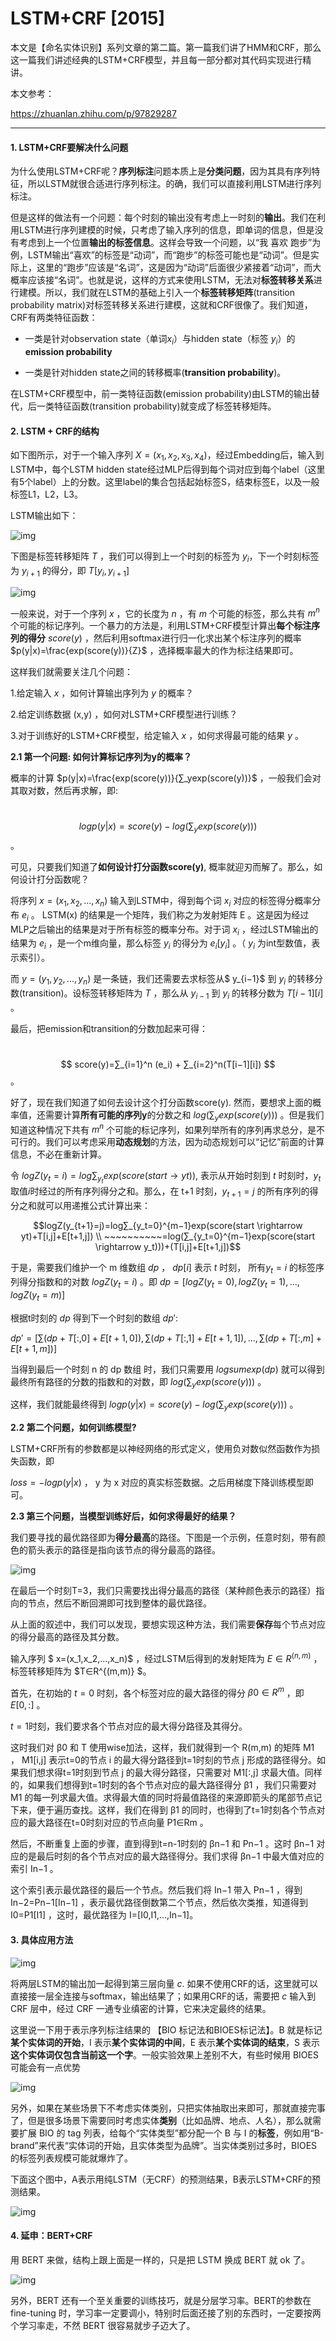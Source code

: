 # LSTM+CRF [2015]

本文是【命名实体识别】系列文章的第二篇。第一篇我们讲了HMM和CRF，那么这一篇我们讲述经典的LSTM+CRF模型，并且每一部分都对其代码实现进行精讲。

本文参考：

https://zhuanlan.zhihu.com/p/97829287

----

#### 1. LSTM+CRF要解决什么问题

为什么使用LSTM+CRF呢？**序列标注**问题本质上是**分类问题**，因为其具有序列特征，所以LSTM就很合适进行序列标注。的确，我们可以直接利用LSTM进行序列标注。

但是这样的做法有一个问题：每个时刻的输出没有考虑上一时刻的**输出**。我们在利用LSTM进行序列建模的时候，只考虑了输入序列的信息，即单词的信息，但是没有考虑到上一个位置**输出的标签信息**。这样会导致一个问题，以“我 喜欢 跑步”为例，LSTM输出“喜欢”的标签是“动词”，而“跑步”的标签可能也是“动词”。但是实际上，这里的“跑步”应该是“名词”，这是因为“动词”后面很少紧接着“动词”，而大概率应该接“名词”。也就是说，这样的方式来使用LSTM，无法对**标签转移关系**进行建模。所以，我们就在LSTM的基础上引入一个**标签转移矩阵**(transition probability matrix)对标签转移关系进行建模，这就和CRF很像了。我们知道，CRF有两类特征函数：

- 一类是针对observation state（单词$x_i$）与hidden state（标签 $y_i$）的**emission probability**

- 一类是针对hidden state之间的转移概率(**transition probability**)。

在LSTM+CRF模型中，前一类特征函数(emission probability)由LSTM的输出替代，后一类特征函数(transition probability)就变成了标签转移矩阵。

#### 2. LSTM + CRF的结构

如下图所示，对于一个输入序列 $X=(x_1,x_2,x_3,x_4)$，经过Embedding后，输入到LSTM中，每个LSTM hidden state经过MLP后得到每个词对应到每个label（这里有5个label）上的分数。这里label的集合包括起始标签S，结束标签E，以及一般标签L1，L2，L3。

LSTM输出如下：

![img](https://pic4.zhimg.com/80/v2-4a4a768bfe423fcebc4b9b78dc11418f_720w.jpg)

下图是标签转移矩阵 $T$ ，我们可以得到上一个时刻的标签为 $y_i$，下一个时刻标签为 $y_{i+1}$ 的得分，即 $T[y_i,y_{i+1}]$

![img](https://pic4.zhimg.com/80/v2-4774fb7b9b5c75b7e07edf5db2f38847_720w.jpg)

一般来说，对于一个序列 $x$ ，它的长度为 $n$ ，有 $m$ 个可能的标签，那么共有 $m^n$ 个可能的标记序列。一个暴力的方法是，利用LSTM+CRF模型计算出**每个标注序列的得分** $score(y)$ ，然后利用softmax进行归一化求出某个标注序列的概率 $p(y|x)=\frac{exp(score(y))}{Z}$ ，选择概率最大的作为标注结果即可。

这样我们就需要关注几个问题：

1.给定输入 $x$ ，如何计算输出序列为 $y$ 的概率？

2.给定训练数据 (x,y) ，如何对LSTM+CRF模型进行训练？

3.对于训练好的LSTM+CRF模型，给定输入 $x$ ，如何求得最可能的结果 $y$ 。

**2.1 第一个问题: 如何计算标记序列为y的概率？**

 概率的计算 $p(y|x)=\frac{exp(score(y))}{∑_yexp(score(y))}$ ，一般我们会对其取对数，然后再求解，即:

​                                               $$logp(y|x)=score(y)−log(∑_yexp(score(y)))$$ 。

可见，只要我们知道了**如何设计打分函数score(y)**, 概率就迎刃而解了。那么，如何设计打分函数呢？

将序列 $x=(x_1,x_2,...,x_n)$ 输入到LSTM中，得到每个词 $x_i$ 对应的标签得分概率分布 $e_i$ 。 LSTM(x) 的结果是一个矩阵，我们称之为发射矩阵 E 。这是因为经过MLP之后输出的结果是对于所有标签的概率分布。对于词 $x_i$ ，经过LSTM输出的结果为 $e_i$ ，是一个m维向量，那么标签 $y_i$ 的得分为 $e_i[y_i]$ 。（ $y_i$ 为int型数值，表示索引）。

而 $y=(y_1,y_2,...,y_n)$ 是一条链，我们还需要去求标签从$ y_{i−1}$ 到 $y_i$ 的转移分数(transition)。设标签转移矩阵为 $T$ ，那么从 $y_{i−1}$ 到 $y_i$ 的转移分数为 $T[i−1][i]$ 。

最后，把emission和transition的分数加起来可得：

​                                                               $$ score(y)=∑_{i=1}^n (e_i) + ∑_{i=2}^n(T[i−1][i]) $$。



好了，现在我们知道了如何去设计这个打分函数score(y). 然而，要想求上面的概率值，还需要计算**所有可能的序列y**的分数之和 $log(∑_y exp(score(y)))$ 。但是我们知道这种情况下共有 $m^n$ 个可能的标记序列，如果列举所有的序列再求总分，是不可行的。我们可以考虑采用**动态规划**的方法，因为动态规划可以“记忆”前面的计算信息，不必在重新计算。

令 $logZ(y_t=i)=log∑_{y_t}exp(score(start \rightarrow yt))$, 表示从开始时刻到 $t$ 时刻时，$y_t$取值$i$时经过的所有序列得分之和。那么，在 t+1 时刻，$y_{t+1}=j$ 的所有序列的得分之和就可以用递推公式计算出来：

$$logZ(y_{t+1}=j)=log∑_{y_t=0}^{m−1}exp(score(start \rightarrow yt)+T[i,j]+E[t+1,j]) \\ ~~~~~~~~~~=log(∑_{y_t=0}^{m−1}exp(score(start \rightarrow y_t)))+(T[i,j]+E[t+1,j])$$



于是，需要我们维护一个 m 维数组 $dp$ ， $dp[i]$ 表示 $t$ 时刻， 所有$y_t=i$ 的标签序列得分指数和的对数 $logZ(y_t=i)$ 。即 $dp=[logZ(y_t=0),logZ(y_t=1),...,logZ(y_t=m)]$

根据t时刻的 $dp$ 得到下一个时刻的数组 $dp'$:

$dp'=[∑(dp+T[:,0]+E[t+1,0]),∑(dp+T[:,1]+E[t+1,1]),...,∑(dp+T[:,m]+E[t+1,m])]$

当得到最后一个时刻 n 的 dp 数组 时，我们只需要用 $logsumexp(dp)$ 就可以得到最终所有路径的分数的指数和的对数，即 $log(∑_yexp(score(y)))$ 。

这样，我们就能最终得到 $logp(y|x)=score(y)−log(∑_yexp(score(y)))$ 。

**2.2 第二个问题，如何训练模型?**

LSTM+CRF所有的参数都是以神经网络的形式定义，使用负对数似然函数作为损失函数，即

$loss=−logp(y|x)$ ， y 为 x 对应的真实标签数据。之后用梯度下降训练模型即可。

**2.3 第三个问题，当模型训练好后，如何求得最好的结果？**

我们要寻找的最优路径即为**得分最高**的路径。下图是一个示例，任意时刻，带有颜色的箭头表示的路径是指向该节点的得分最高的路径。

![img](https://pic2.zhimg.com/80/v2-4782a5ca7340e6fd940e0f11f4e48425_720w.jpg)

在最后一个时刻T=3，我们只需要找出得分最高的路径（某种颜色表示的路径）指向的节点，然后不断回溯即可找到整体的最优路径。

从上面的叙述中，我们可以发现，要想实现这种方法，我们需要**保存**每个节点对应的得分最高的路径及其分数。

输入序列 $ x=(x_1,x_2,...,x_n)$ ，经过LSTM后得到的发射矩阵为 $E∈R^{(n,m)}$ ，标签转移矩阵为 $T∈R^{(m,m)} $。

首先，在初始的 $t=0$ 时刻，各个标签对应的最大路径的得分 $β0∈R^m$ ，即 $E[0,:]$ 。

$t=1$时刻，我们要求各个节点对应的最大得分路径及其得分。

这时我们对 β0 和 T 使用wise加法，这样，我们就得到一个 R(m,m) 的矩阵 M1 ， M1[i,j] 表示t=0的节点 i 的最大得分路径到t=1时刻的节点 j 形成的路径得分。如果我们想求得t=1时刻到节点 j 的最大得分路径，只需要对 M1[:,j] 求最大值。同样的，如果我们想得到t=1时刻的各个节点对应的最大路径得分 β1 ，我们只需要对 M1 的每一列求最大值。求得最大值的同时将最值路径的来源即箭头的尾部节点记下来，便于遍历查找。这样，我们在得到 β1 的同时，也得到了t=1时刻各个节点对应的最大路径在t=0时刻对应的节点向量 P1∈Rm 。

然后，不断重复上面的步骤，直到得到t=n-1时刻的 βn−1 和 Pn−1 。这时 βn−1 对应的是最后时刻的各个节点对应的最大路径得分。我们求得 βn−1 中最大值对应的索引 In−1 。

这个索引表示最优路径的最后一个节点。然后我们将 In−1 带入 Pn−1 ，得到 In−2=Pn−1[In−1] ，表示最优路径倒数第二个节点，然后依次类推，知道得到 I0=P1[I1] ，这时，最优路径为 I=[I0,I1,...,In−1]。



#### 3. 具体应用方法



![img](https://pic3.zhimg.com/80/v2-16458a338f695c6cbe82532af3b84cc6_720w.jpg)

将两层LSTM的输出加一起得到第三层向量 $c$. 如果不使用CRF的话，这里就可以直接接一层全连接与softmax，输出结果了；如果用CRF的话，需要把 *c* 输入到 CRF 层中，经过 CRF 一通专业缜密的计算，它来决定最终的结果。

这里说一下用于表示序列标注结果的 【BIO 标记法和BIOES标记法】。B 就是标记**某个实体词的开始**，I 表示**某个实体词的中间**，E 表示**某个实体词的结束**，S 表示**这个实体词仅包含当前这一个字**。一般实验效果上差别不大，有些时候用 BIOES 可能会有一点优势

![img](https://pic1.zhimg.com/80/v2-d95ef52e02af82bed6740a003c141db8_720w.jpg)

另外，如果在某些场景下不考虑实体类别，只把实体抽取出来即可，那就直接完事了，但是很多场景下需要同时考虑实体**类别**（比如品牌、地点、人名），那么就需要扩展 BIO 的 tag 列表，给每个“实体类型”都分配一个 B 与 I 的**标签**，例如用“B-brand”来代表“实体词的开始，且实体类型为品牌”。当实体类别过多时，BIOES 的标签列表规模可能就爆炸了。

下面这个图中，A表示用纯LSTM（无CRF）的预测结果，B表示LSTM+CRF的预测结果。

![img](https://pic1.zhimg.com/80/v2-694e0210c9672c3565558104fbc7bcc8_720w.jpg)



#### 4. 延申：BERT+CRF

用 BERT 来做，结构上跟上面是一样的，只是把 LSTM 换成 BERT 就 ok 了。

![img](https://pic3.zhimg.com/80/v2-60c96e63016a6aaa69bda23d66580ae6_720w.jpg)

另外，BERT 还有一个至关重要的训练技巧，就是分层学习率。BERT的参数在 fine-tuning 时，学习率一定要调小，特别时后面还接了别的东西时，一定要按两个学习率走，不然 BERT 很容易就步子迈大了。